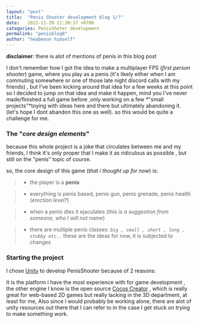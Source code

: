 ```yaml
---
layout: "post"
title:  "Penis Shooter development blog 1/?"
date:   2022-11-20 11:30:37 +0700
categories: PenisShoter development
permalink: "penisblog0"
author: "heabeoun himself"
---
```

**disclaimer**: there is alot of mentions of penis in this blog post

I don't remember how I got the idea to make a multiplayer FPS (*first person shooter*) game, where you play as a penis (it's likely either when I am commuting somewhere or one of those late night discord calls with my friends) , but I've been kicking around that idea for a few weeks at this point so I decided to jump on that idea and make it happen, mind you I've never made/finished a full game before ,only working on a few *"small projects"*toying with ideas here and there but ultimately abandoning it. (let's hope I dont abandon this one as well). so this would be quite a challenge for me.

### The "*core design elements*" 
because this whole project is a joke that circulates between me and my friends, I think it's only proper that I make it as ridiculous as possible , but still on the "penis" topic of course.

so, the core design of this game (*that i thought up for now*) is:

> - the player is a **penis**

> - everything is penis based, penis gun, penis grenade, penis health (*erection level?*)

> - when a penis dies it ejaculates (*this is a suggestion from someone, who I will not name*)

> - there are multiple penis classes: *`big , small , short , long , stubby etc..`* these are the ideas for now, it is subjected to changes

### Starting the project

I chose [Unity](https://unity.com/) to develop PenisShooter because of 2 reasons:

It is the platform i have the most experience with for game development , the other engine I know is the open source [Cocos Creator](https://www.cocos.com/en/creator) , which is really great for web-based 2D games but really lacking in the 3D department, at least for me, Also since I would probably be working alone, there are alot of unity resources out there that I can refer to in the case I get stuck on trying to make something work.